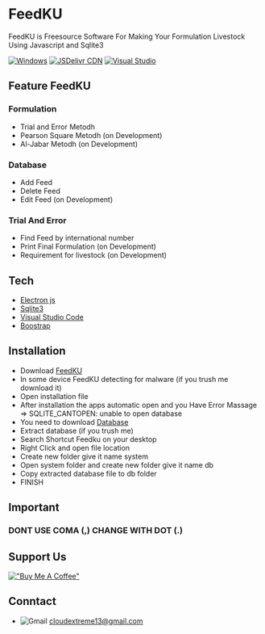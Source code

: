 # FeedKU
FeedKU is Freesource Software For Making Your Formulation Livestock Using Javascript and Sqlite3

[![Windows](https://svgshare.com/i/ZhY.svg)](https://svgshare.com/i/ZhY.svg) [![JSDelivr CDN](https://data.jsdelivr.com/v1/package/gh/<zxmodren>/<FeedKU>/badge?style=rounded)](https://www.jsdelivr.com/package/gh/<zxmodren>/<FeedKU>) [![Visual Studio](https://img.shields.io/badge/--6C33AF?logo=visual%20studio)](https://visualstudio.microsoft.com/)

## Feature FeedKU
### Formulation
+ Trial and Error Metodh
+ Pearson Square Metodh (on Development)
+ Al-Jabar Metodh (on Development)
### Database
+ Add Feed
+ Delete Feed
+ Edit Feed (on Development)
### Trial And Error
+ Find Feed by international number
+ Print Final Formulation (on Development)
+ Requirement  for livestock (on Development)

## Tech
+ [Electron js](https://www.electronjs.org/)
+ [Sqlite3](https://www.sqlite.org/)
+ [Visual Studio Code](https://code.visualstudio.com/)
+ [Boostrap](https://getbootstrap.com/)

## Installation
+ Download [FeedKU](https://github.com/zxmodren/FeedKU/releases/download/v1.0.0/feedku-Setup-1.0.0.exe)
+ In some device FeedKU detecting for malware (if you trush me download it)
+ Open installation file
+ After installation the apps automatic open and you Have Error Massage => SQLITE_CANTOPEN: unable to open database
+ You need to download [Database](https://github.com/zxmodren/FeedKU/releases/download/v1.0.0/system.rar)
+ Extract database (if you trush me)
+ Search Shortcut Feedku on your desktop
+ Right Click and open file location
+ Create new folder give it name system
+ Open system folder and create new folder give it name db
+ Copy extracted database file to db folder
+ FINISH

## Important
### DONT USE COMA (,) CHANGE WITH DOT (.)


## Support Us
[!["Buy Me A Coffee"](https://www.buymeacoffee.com/assets/img/custom_images/orange_img.png)](https://www.buymeacoffee.com/aryaferdya9)


## Conntact
+ ![Gmail](https://img.shields.io/badge/Gmail-D14836?style=for-the-badge&logo=gmail&logoColor=white) cloudextreme13@gmail.com
